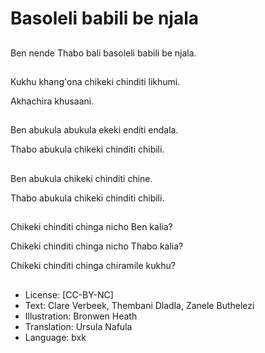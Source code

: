 # Basoleli babili be njala

##
Ben nende Thabo bali basoleli babili be njala.

##
Kukhu khang'ona chikeki chinditi likhumi.

Akhachira khusaani.

##
Ben abukula abukula ekeki enditi endala.

Thabo abukula chikeki chinditi chibili.

##
Ben abukula chikeki chinditi chine.

Thabo abukula chikeki chinditi chibili.

##
Chikeki chinditi chinga nicho Ben kalia?

Chikeki chinditi chinga nicho Thabo kalia?

Chikeki chinditi chinga chiramile kukhu?

##
* License: [CC-BY-NC]
* Text: Clare Verbeek, Thembani Dladla, Zanele Buthelezi
* Illustration: Bronwen Heath
* Translation: Ursula Nafula
* Language: bxk
